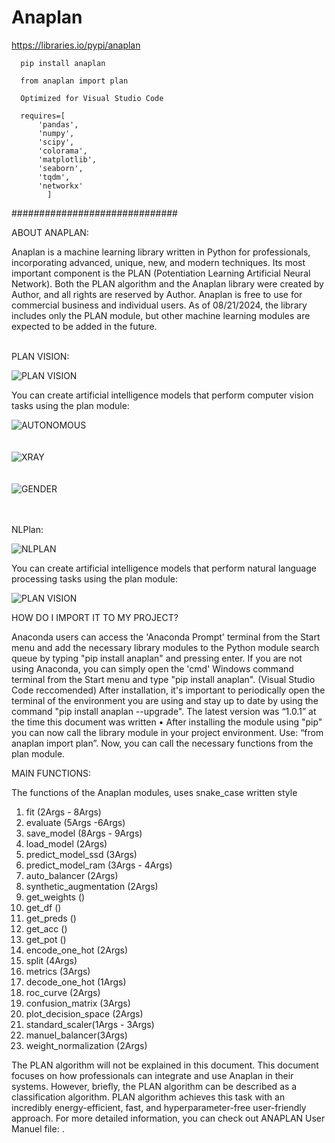 # Anaplan

https://libraries.io/pypi/anaplan

      pip install anaplan
      
      from anaplan import plan

      Optimized for Visual Studio Code
      
      requires=[
          'pandas',
          'numpy',
          'scipy',
          'colorama',
	      'matplotlib',
          'seaborn',
	      'tqdm',
          'networkx'
            ]
          
##############################

ABOUT ANAPLAN:

Anaplan is a machine learning library written in Python for professionals, incorporating advanced, unique, new, and modern techniques. Its most important component is the PLAN (Potentiation Learning Artificial Neural Network).
Both the PLAN algorithm and the Anaplan library were created by Author, and all rights are reserved by Author.
Anaplan is free to use for commercial business and individual users.
As of 08/21/2024, the library includes only the PLAN module, but other machine learning modules are expected to be added in the future.
<br><br>

PLAN VISION:

![PLAN VISION](https://github.com/HCB06/PyerualJetwork/blob/main/Media/PlanVision.jpg)

You can create artificial intelligence models that perform computer vision tasks using the plan module:

![AUTONOMOUS](https://github.com/HCB06/PyerualJetwork/blob/main/Media/autonomous.gif)<br><br><br>
![XRAY](https://github.com/HCB06/PyerualJetwork/blob/main/Media/chest_xray.png)<br><br><br>
![GENDER](https://github.com/HCB06/PyerualJetwork/blob/main/Media/gender_classification.png)<br><br><br>

NLPlan:

![NLPLAN](https://github.com/HCB06/PyerualJetwork/blob/main/Media/NLPlan.jpg)

You can create artificial intelligence models that perform natural language processing tasks using the plan module:

![PLAN VISION](https://github.com/HCB06/PyerualJetwork/blob/main/Media/NLP.gif)

HOW DO I IMPORT IT TO MY PROJECT?

Anaconda users can access the 'Anaconda Prompt' terminal from the Start menu and add the necessary library modules to the Python module search queue by typing "pip install anaplan" and pressing enter. If you are not using Anaconda, you can simply open the 'cmd' Windows command terminal from the Start menu and type "pip install anaplan". (Visual Studio Code reccomended) After installation, it's important to periodically open the terminal of the environment you are using and stay up to date by using the command "pip install anaplan --upgrade". The latest version was “1.0.1” at the time this document was written
•
After installing the module using "pip" you can now call the library module in your project environment. Use: “from anaplan import plan”. Now, you can call the necessary functions from the plan module.

MAIN FUNCTIONS:

The functions of the Anaplan modules, uses snake_case written style

1. fit (2Args - 8Args)
2. evaluate (5Args -6Args)
3. save_model (8Args - 9Args)
4. load_model (2Args)
5. predict_model_ssd (3Args)
6. predict_model_ram (3Args - 4Args)
7. auto_balancer (2Args)
8. synthetic_augmentation (2Args)
9. get_weights ()
10. get_df ()
11. get_preds ()
12. get_acc ()
13. get_pot ()
14. encode_one_hot (2Args)
13. split (4Args)
14. metrics (3Args)
15. decode_one_hot (1Args)
16. roc_curve (2Args)
17. confusion_matrix (3Args)
18. plot_decision_space (2Args)
19. standard_scaler(1Args - 3Args)
20. manuel_balancer(3Args)
21. weight_normalization (2Args)

The PLAN algorithm will not be explained in this document. This document focuses on how professionals can integrate and use Anaplan in their systems. However, briefly, the PLAN algorithm can be described as a classification algorithm. PLAN algorithm achieves this task with an incredibly energy-efficient, fast, and hyperparameter-free user-friendly approach. For more detailed information, you can check out ANAPLAN User Manuel file: .
